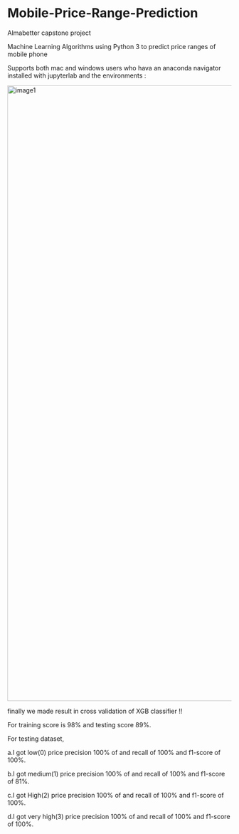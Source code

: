 # Mobile-Price-Range-Prediction

Almabetter capstone project

Machine Learning Algorithms using Python 3 to predict price ranges of mobile phone

Supports both mac and windows users who hava an anaconda navigator installed with jupyterlab and the environments :

<img width="1384" alt="image1" src="https://user-images.githubusercontent.com/113955196/210127415-b2067d99-45e5-4806-b9d9-723b1cbcea70.png">


finally we made result in cross validation of XGB classifier !!

For training score is 98% and testing score 89%.

For testing dataset,

a.I got low(0) price precision 100% of and recall of 100% and f1-score of 100%.

b.I got medium(1) price precision 100% of and recall of 100% and f1-score of 81%.

c.I got High(2) price precision 100% of and recall of 100% and f1-score of 100%.

d.I got very high(3) price precision 100% of and recall of 100% and f1-score of 100%.
